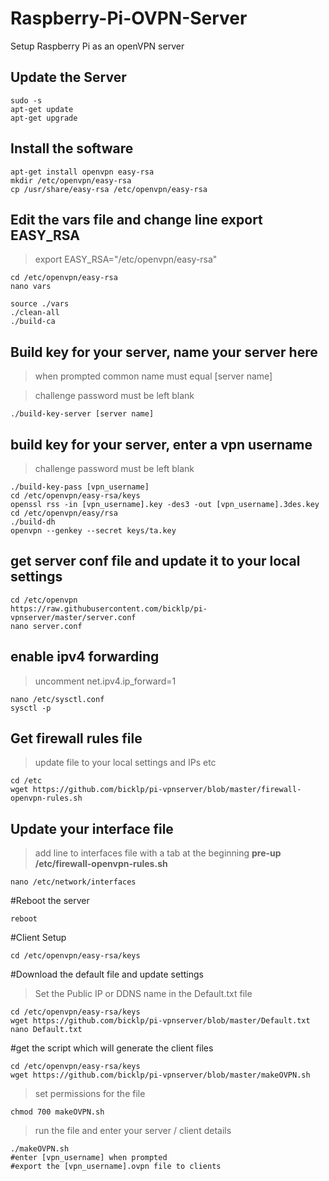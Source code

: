# Raspberry-Pi-OVPN-Server
Setup Raspberry Pi as an openVPN server

## Update the Server
```
sudo -s
apt-get update
apt-get upgrade
```

## Install the software
```
apt-get install openvpn easy-rsa
mkdir /etc/openvpn/easy-rsa
cp /usr/share/easy-rsa /etc/openvpn/easy-rsa
```

## Edit the vars file and change line export EASY_RSA
>export EASY_RSA="/etc/openvpn/easy-rsa"

```
cd /etc/openvpn/easy-rsa
nano vars
```

```
source ./vars
./clean-all
./build-ca
```
## Build key for your server, name your server here
>when prompted common name must equal [server name]

>challenge password must be left blank

```
./build-key-server [server name]
```


## build key for your server, enter a vpn username
>challenge password must be left blank

```
./build-key-pass [vpn_username]
cd /etc/openvpn/easy-rsa/keys
openssl rss -in [vpn_username].key -des3 -out [vpn_username].3des.key
cd /etc/openvpn/easy/rsa
./build-dh
openvpn --genkey --secret keys/ta.key
```
## get server conf file and update it to your local settings
```
cd /etc/openvpn
https://raw.githubusercontent.com/bicklp/pi-vpnserver/master/server.conf
nano server.conf
```
## enable ipv4 forwarding 
>uncomment net.ipv4.ip_forward=1

```
nano /etc/sysctl.conf
sysctl -p
```
## Get firewall rules file
> update file to your local settings and IPs etc

```
cd /etc
wget https://github.com/bicklp/pi-vpnserver/blob/master/firewall-openvpn-rules.sh
```

## Update your interface file
>add line to interfaces file with a tab at the beginning
**pre-up /etc/firewall-openvpn-rules.sh**


```
nano /etc/network/interfaces
```
#Reboot the server
```
reboot
```

#Client Setup


```
cd /etc/openvpn/easy-rsa/keys
```
#Download the default file and update settings
>Set the Public IP or DDNS name in the Default.txt file

```
cd /etc/openvpn/easy-rsa/keys
wget https://github.com/bicklp/pi-vpnserver/blob/master/Default.txt
nano Default.txt
```

#get the script which will generate the client files
```
cd /etc/openvpn/easy-rsa/keys
wget https://github.com/bicklp/pi-vpnserver/blob/master/makeOVPN.sh
```
>set permissions for the file

```
chmod 700 makeOVPN.sh
```
>run the file and enter your server / client details

```
./makeOVPN.sh
#enter [vpn_username] when prompted
#export the [vpn_username].ovpn file to clients
```



